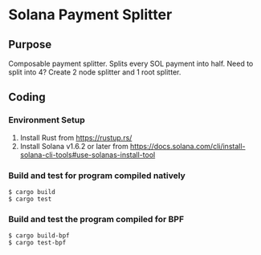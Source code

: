 # Solana Payment Splitter
## Purpose
Composable payment splitter. Splits every SOL payment into half. Need to split into 4? Create 2 node splitter and 1 root splitter.
## Coding
### Environment Setup
1. Install Rust from https://rustup.rs/
2. Install Solana v1.6.2 or later from https://docs.solana.com/cli/install-solana-cli-tools#use-solanas-install-tool

### Build and test for program compiled natively
```
$ cargo build
$ cargo test
```

### Build and test the program compiled for BPF
```
$ cargo build-bpf
$ cargo test-bpf
```
